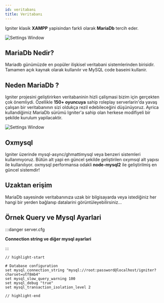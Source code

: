 ```yaml
---
id: veritabanı
title: Veritabanı
---
```



Igniter klasik **XAMPP** yapisindan farkli olarak **MariaDb** tercih eder.

![Settings Window](https://www.hostnextra.com/kb/wp-content/uploads/2021/04/how-to-install-mariadb-on-centos.jpg)

## MariaDb Nedir?

Mariadb günümüzde en popüler ilişkisel veritabani sistemlerinden birisidir.
Tamamen açık kaynak olarak kullanılır ve MySQL code baseini kullanir.

## Neden MariaDb ?

Igniter projesini geliştirirken veritabaninin hizli çalişmasi bizim için gerçekten çok önemliydi. Özellikle **150+ oyuncuya** sahip roleplay serverlarin'da yavaş çalışan bir veritabanının sizi oldukça rezil edebileceğini düşünüyoruz. Ayrica kullandiğimiz MariaDb sürümü Igniter'a sahip olan herkese modifiyeli bir şekilde kurulum yapilacaktir.


![Settings Window](https://i.ibb.co/tz8Lxy9/440cbac137727f9a7becfcbf03214613e472d732.png)

## Oxmysql

Igniter üzerinde mysql-async/ghmattimysql veya benzeri sistemleri kullanmıyoruz.
Bütün alt yapi en güncel şekilde geliştirilen oxymsql alt yapısı ile kullanılıyor. oxmysql performansa odakli **node-mysql2** ile geliştirilmiş en güncel sistemdir!

## Uzaktan erişim

MariaDb sayesinde veritabanınıza uzak bir bilgisayarda veya istediğiniz her hangi bir yerden bağlanıp datalarini görüntüleyebilirsiniz...

## Örnek Query ve Mysql Ayarlari

:::danger server.cfg

**Connection string ve diğer mysql ayarlari**



:::
```text title=
// highlight-start

# Database configuration
set mysql_connection_string "mysql://root:password@localhost/igniter?charset=utf8mb4"
set mysql_slow_query_warning 100
set mysql_debug "true"
set mysql_transaction_isolation_level 2

// highlight-end

```

